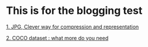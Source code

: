 # This is for the blogging test

[1. JPG, Clever way for compression and representation ](./jpg.md)

[2. COCO dataset : what more do you need](./COCO%20Dataset.md)
